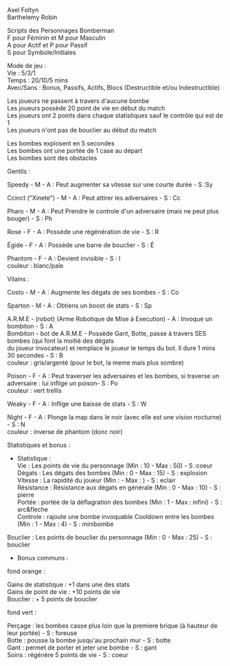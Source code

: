 Axel Foltyn  
Barthelemy Robin


Scripts des Personnages Bomberman   
F pour Féminin et M pour Masculin  
A pour Actif et P pour Passif  
S pour Symbole/Initiales  
  
Mode de jeu :  
Vie : 5/3/1  
Temps : 20/10/5 mins  
Avec/Sans : Bonus, Passifs, Actifs, Blocs (Destructible et/ou Indestructible)  
  
Les joueurs ne passent à travers d'aucune bombe  
Les joueurs possède 20 point de vie en début du match  
Les joueurs ont 2 points dans chaque statistiques sauf le contrôle qui est de 1  
Les joueurs n'ont pas de bouclier au début du match   
  
Les bombes explosent en 5 secondes  
Les bombes ont une portée de 1 case au départ  
Les bombes sont des obstacles  
  
  
  
  
Gentils :   

Speedy - M - A : Peut augmenter sa vitesse sur une courte durée - S :Sy  
   
Ccinct ("Xinete") - M - A : Peut attirer les adversaires - S : Cc    
   
Pharo - M - A : Peut Prendre le controle d'un adversaire (mais ne peut plus bouger) - S : Ph   
   
Rose - F - A : Possède une régénération de vie - S : R  
   
Égide - F - A : Possède une barre de bouclier - S : É   
   
Phantom - F - A : Devient invisible - S : I  
couleur : blanc/pale  
   
Vilains :  
   
Costo - M - A : Augmente les dégats de ses bombes - S : Co   
   
Sparton - M - A : Obtiens un boost de stats - S : Sp   
   
A.R.M.E - (robot) (Arme Robotique de Mise à Execution) - A : Invoque un bombiton - S : A   
Bombiton - bot de A.R.M.E - Possède Gant, Botte, passe à travers SES bombes (qui font la moitié des dégats   
du joueur invocateur) et remplace le joueur le temps du bot. Il dure 1 mins 30 secondes - S : B  
couleur : gris/argenté (pour le bot, la meme mais plus sombre)  
  
Poison - F - A : Peut traverser les adversaires et les bombes, si traverse un adversaire : lui inflige un poison- S : Po  
couleur : vert trellis   
   
Weaky - F - A : Inflige une baisse de stats - S : W   
    
Night - F - A : Plonge la map dans le noir (avec elle est une vision nocturne) - S : N    
couleur : inverse de phantom (donc noir)   



Statistiques et bonus :   
   
- Statistique :    
Vie : Les points de vie du personnage (Min : 10 - Max : 50) - S :coeur   
Dégats : Les dégats des bombes (Min : 0 - Max : 15) - S : explosion   
Vitesse : La rapidité du joueur (Min :  - Max : ) - S : eclair   
Résistance : Résistance aux dégats en générale (Min : 0 - Max : 10) - S : pierre   
Portée : portée de la déflagration des bombes (Min : 1 - Max : infini) - S : arc&fleche   
Controle : rajoute une bombe invoquable Cooldown entre les bombes (Min : 1 - Max : 4) - S : minibombe   
   
Bouclier : Les points de bouclier du personnage (Min : 0 - Max : 25) - S : bouclier   
   
- Bonus communs :   
   
fond orange :   
    
Gains de statistique : +1 dans une des stats   
Gains de point de vie : +10 points de vie   
Bouclier : + 5 points de bouclier    
   
fond vert :   
   
Perçage : les bombes casse plus loin que la premiere brique (à hauteur de leur portée) - S : foreuse   
Botte : pousse la bombe jusqu'au prochain mur - S : botte   
Gant : permet de porter et jeter une bombe - S : gant  
Soins : régénère 5 points de vie - S : coeur  











